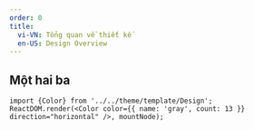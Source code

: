 ```yaml
---
order: 0
title:
  vi-VN: Tổng quan về thiết kế
  en-US: Design Overview
---
```


## Một hai ba

```__react
import {Color} from '../../theme/template/Design';
ReactDOM.render(<Color color={{ name: 'gray', count: 13 }} direction="horizontal" />, mountNode);
```
